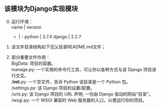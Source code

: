 ## 该模块为Django实现模块

0. 运行环境：  
    name | version
     - | -
     python | 3.7.4
     django | 2.2.7

1. 该文件目录结构如下见父目录README.md文件；
2. 部分重要文件作用：  
    BigData: 项目的容器。  
    manage.py: 一个实用的命令行工具，可让你以各种方式与该 Django 项目进行交互。  
    /__init__.py: 一个空文件，告诉 Python 该目录是一个 Python 包。  
    /settings.py: 该 Django 项目的设置/配置。   
    /urls.py: 该 Django 项目的 URL 声明; 一份由 Django 驱动的网站"目录"。  
    /wsgi.py: 一个 WSGI 兼容的 Web 服务器的入口，以便运行你的项目。

